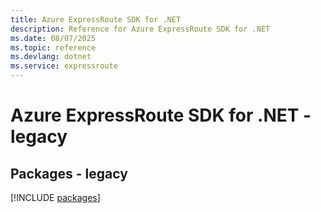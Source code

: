 ```yaml
---
title: Azure ExpressRoute SDK for .NET
description: Reference for Azure ExpressRoute SDK for .NET
ms.date: 08/07/2025
ms.topic: reference
ms.devlang: dotnet
ms.service: expressroute
---
```

# Azure ExpressRoute SDK for .NET - legacy
## Packages - legacy
[!INCLUDE [packages](expressroute-index.md)]